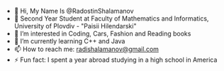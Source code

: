 - 👋 Hi, My Name Is @RadostinShalamanov
- 📓 Second Year Student at Faculty of Mathematics and Informatics, University of Plovdiv - "Paisii Hilendarski"
- 👀 I’m interested in Coding, Cars, Fashion and Reading books
- 🌱 I’m currently learning C++ and Java
- 📫 How to reach me: radishalamanov@gmail.com
- ⚡ Fun fact: I spent a year abroad studying in a high school in America

<!---
RadostinShalamanov/RadostinShalamanov is a ✨ special ✨ repository because its `README.md` (this file) appears on your GitHub profile.
You can click the Preview link to take a look at your changes.
--->
